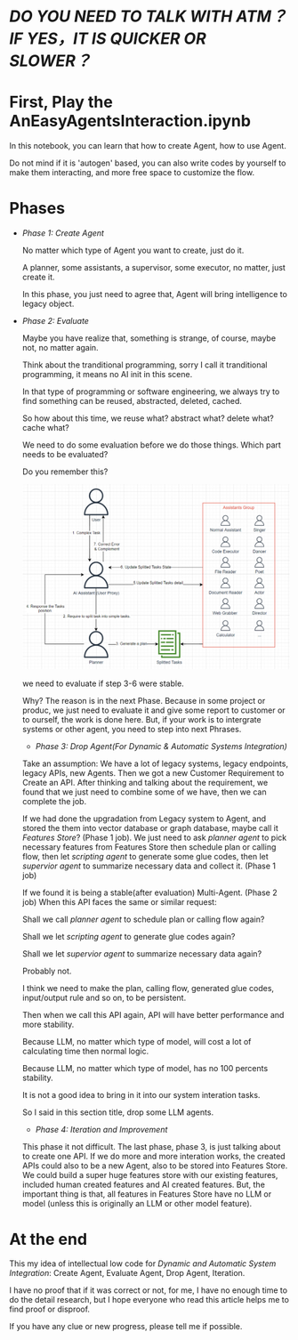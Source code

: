 # *DO YOU NEED TO TALK WITH ATM？IF YES，IT IS QUICKER OR SLOWER？*

# First, Play the AnEasyAgentsInteraction.ipynb

In this notebook, you can learn that how to create Agent, how to use Agent. 

Do not mind if it is 'autogen' based, you can also write codes by yourself to make them interacting, and more free space to customize the flow. 

# Phases

- *Phase 1: Create Agent*

  No matter which type of Agent you want to create, just do it.
  
  A planner, some assistants, a supervisor, some executor, no matter, just create it.

  In this phase, you just need to agree that, Agent will bring intelligence to legacy object.

- *Phase 2: Evaluate*

  Maybe you have realize that, something is strange, of course, maybe not, no matter again.

  Think about the tranditional programming, sorry I call it tranditional programming, it means no AI init in this scene.

  In that type of programming or software engineering, we always try to find something can be reused, abstracted, deleted, cached.

  So how about this time, we reuse what? abstract what? delete what? cache what?

  We need to do some evaluation before we do those things. Which part needs to be evaluated?

  Do you remember this?

  <img src="img.png" width="500">

  we need to evaluate if step 3-6 were stable.

  Why? The reason is in the next Phase. Because in some project or produc, we just need to evaluate it and give some report to customer or to ourself, the work is done here. But, if your work is to intergrate systems or other agent, you need to step into next Phrases.

  - *Phase 3: Drop Agent(For Dynamic & Automatic Systems Integration)*

  Take an assumption: We have a lot of legacy systems, legacy endpoints, legacy APIs, new Agents. Then we got a new Customer Requirement to Create an API. After thinking and talking about the requirement, we found that we just need to combine some of we have, then we can complete the job.
  
  If we had done the upgradation from Legacy system to Agent, and stored the them into vector database or graph database, maybe call it *Features Store*? (Phase 1 job). We just need to ask *planner agent* to pick necessary features from Features Store then schedule plan or calling flow, then let *scripting agent* to generate some glue codes, then let *supervior agent* to summarize necessary data and collect it. (Phase 1 job)
  
  If we found it is being a stable(after evaluation) Multi-Agent. (Phase 2 job) When this API faces the same or similar request:

  Shall we call *planner agent* to schedule plan or calling flow again?

  Shall we let *scripting agent* to generate glue codes again?

  Shall we let *supervior agent* to summarize necessary data again?

  Probably not.

  I think we need to make the plan, calling flow, generated glue codes, input/output rule and so on, to be persistent.

  Then when we call this API again, API will have better performance and more stability.

  Because LLM, no matter which type of model, will cost a lot of calculating time then normal logic.
  
  Because LLM, no matter which type of model, has no 100 percents stability.

  It is not a good idea to bring in it into our system interation tasks.
  
  So I said in this section title, drop some LLM agents.

  - *Phase 4: Iteration and Improvement*
 
  This phase it not difficult. The last phase, phase 3, is just talking about to create one API. If we do more and more interation works, the created APIs could also to be a new Agent, also to be stored into Features Store. We could build a super huge features store with our existing features, included human created features and AI created features. But, the important thing is that, all features in Features Store have no LLM or model (unless this is originally an LLM or other model feature).


# At the end

  This my idea of intellectual low code for *Dynamic and Automatic System Integration*: Create Agent, Evaluate Agent, Drop Agent, Iteration.
  
  I have no proof that if it was correct or not, for me, I have no enough time to do the detail research, but I hope everyone who read this article helps me to find proof or disproof.

  If you have any clue or new progress, please tell me if possible.


